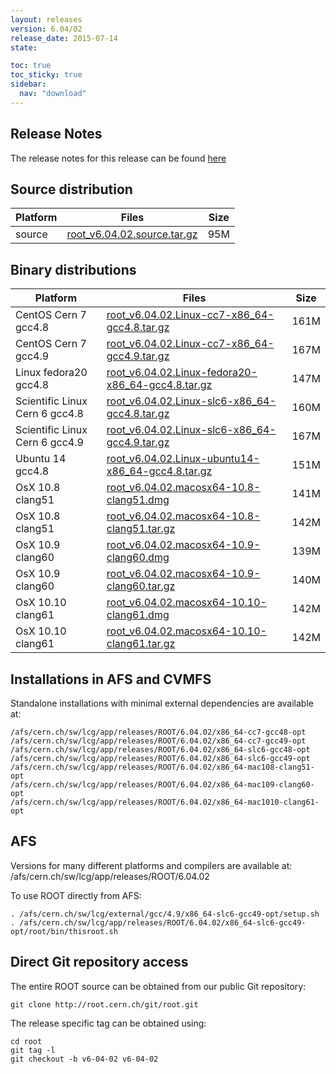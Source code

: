 ```yaml
---
layout: releases
version: 6.04/02
release_date: 2015-07-14
state:

toc: true
toc_sticky: true
sidebar:
  nav: "download"
---
```



## Release Notes

The release notes for this release can be found [here](https://root.cern.ch/root/html604/notes/release-notes.html)

## Source distribution

| Platform       | Files | Size |
|-----------|-------|-----|
| source | [root_v6.04.02.source.tar.gz](https://root.cern.ch/download/root_v6.04.02.source.tar.gz) |  95M |


## Binary distributions

| Platform       | Files | Size |
|-----------|-------|-----|
| CentOS Cern 7 gcc4.8 | [root_v6.04.02.Linux-cc7-x86_64-gcc4.8.tar.gz](https://root.cern.ch/download/root_v6.04.02.Linux-cc7-x86_64-gcc4.8.tar.gz) | 161M |
| CentOS Cern 7 gcc4.9 | [root_v6.04.02.Linux-cc7-x86_64-gcc4.9.tar.gz](https://root.cern.ch/download/root_v6.04.02.Linux-cc7-x86_64-gcc4.9.tar.gz) | 167M |
| Linux fedora20 gcc4.8 | [root_v6.04.02.Linux-fedora20-x86_64-gcc4.8.tar.gz](https://root.cern.ch/download/root_v6.04.02.Linux-fedora20-x86_64-gcc4.8.tar.gz) | 147M |
| Scientific Linux Cern 6 gcc4.8 | [root_v6.04.02.Linux-slc6-x86_64-gcc4.8.tar.gz](https://root.cern.ch/download/root_v6.04.02.Linux-slc6-x86_64-gcc4.8.tar.gz) | 160M |
| Scientific Linux Cern 6 gcc4.9 | [root_v6.04.02.Linux-slc6-x86_64-gcc4.9.tar.gz](https://root.cern.ch/download/root_v6.04.02.Linux-slc6-x86_64-gcc4.9.tar.gz) | 167M |
| Ubuntu 14 gcc4.8 | [root_v6.04.02.Linux-ubuntu14-x86_64-gcc4.8.tar.gz](https://root.cern.ch/download/root_v6.04.02.Linux-ubuntu14-x86_64-gcc4.8.tar.gz) | 151M |
| OsX 10.8 clang51 | [root_v6.04.02.macosx64-10.8-clang51.dmg](https://root.cern.ch/download/root_v6.04.02.macosx64-10.8-clang51.dmg) | 141M |
| OsX 10.8 clang51 | [root_v6.04.02.macosx64-10.8-clang51.tar.gz](https://root.cern.ch/download/root_v6.04.02.macosx64-10.8-clang51.tar.gz) | 142M |
| OsX 10.9 clang60 | [root_v6.04.02.macosx64-10.9-clang60.dmg](https://root.cern.ch/download/root_v6.04.02.macosx64-10.9-clang60.dmg) | 139M |
| OsX 10.9 clang60 | [root_v6.04.02.macosx64-10.9-clang60.tar.gz](https://root.cern.ch/download/root_v6.04.02.macosx64-10.9-clang60.tar.gz) | 140M |
| OsX 10.10 clang61 | [root_v6.04.02.macosx64-10.10-clang61.dmg](https://root.cern.ch/download/root_v6.04.02.macosx64-10.10-clang61.dmg) | 142M |
| OsX 10.10 clang61 | [root_v6.04.02.macosx64-10.10-clang61.tar.gz](https://root.cern.ch/download/root_v6.04.02.macosx64-10.10-clang61.tar.gz) | 142M |



## Installations in AFS and CVMFS
Standalone installations with minimal external dependencies are available at:
~~~
/afs/cern.ch/sw/lcg/app/releases/ROOT/6.04.02/x86_64-cc7-gcc48-opt
/afs/cern.ch/sw/lcg/app/releases/ROOT/6.04.02/x86_64-cc7-gcc49-opt
/afs/cern.ch/sw/lcg/app/releases/ROOT/6.04.02/x86_64-slc6-gcc48-opt
/afs/cern.ch/sw/lcg/app/releases/ROOT/6.04.02/x86_64-slc6-gcc49-opt
/afs/cern.ch/sw/lcg/app/releases/ROOT/6.04.02/x86_64-mac108-clang51-opt
/afs/cern.ch/sw/lcg/app/releases/ROOT/6.04.02/x86_64-mac109-clang60-opt
/afs/cern.ch/sw/lcg/app/releases/ROOT/6.04.02/x86_64-mac1010-clang61-opt
~~~

## AFS
Versions for many different platforms and compilers are available at:
/afs/cern.ch/sw/lcg/app/releases/ROOT/6.04.02

To use ROOT directly from AFS:
~~~
. /afs/cern.ch/sw/lcg/external/gcc/4.9/x86_64-slc6-gcc49-opt/setup.sh
. /afs/cern.ch/sw/lcg/app/releases/ROOT/6.04.02/x86_64-slc6-gcc49-opt/root/bin/thisroot.sh
~~~

## Direct Git repository access
The entire ROOT source can be obtained from our public Git repository:

~~~
git clone http://root.cern.ch/git/root.git
~~~
The release specific tag can be obtained using:
~~~
cd root
git tag -l
git checkout -b v6-04-02 v6-04-02
~~~
